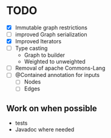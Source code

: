 # TODO

- [x] Immutable graph restrictions
- [ ] improved Graph serialization
- [x] Improved Iterators
- [ ] Type casting
  - Graph to builder
  - Weighted to unweighted
- [ ] Removal of apache Commons-Lang
- [ ] @Contained annotation for inputs
  - [ ] Nodes
  - [ ] Edges

## Work on when possible
- tests
- Javadoc where needed